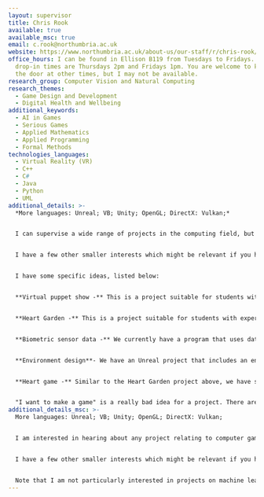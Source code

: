 ```yaml
---
layout: supervisor
title: Chris Rook
available: true
available_msc: true
email: c.rook@northumbria.ac.uk
website: https://www.northumbria.ac.uk/about-us/our-staff/r/chris-rook/
office_hours: I can be found in Ellison B119 from Tuesdays to Fridays. My
  drop-in times are Thursdays 2pm and Fridays 1pm. You are welcome to knock on
  the door at other times, but I may not be available.
research_group: Computer Vision and Natural Computing
research_themes:
  - Game Design and Development
  - Digital Health and Wellbeing
additional_keywords:
  - AI in Games
  - Serious Games
  - Applied Mathematics
  - Applied Programming
  - Formal Methods
technologies_languages:
  - Virtual Reality (VR)
  - C++
  - C#
  - Java
  - Python
  - UML
additional_details: >-
  *More languages: Unreal; VB; Unity; OpenGL; DirectX: Vulkan;*


  I can supervise a wide range of projects in the computing field, but usually supervise students on the Computer Science with Game BSc, on projects relating to games development. I am also involved in research relating to the use of games/computers for mental wellbeing, and have a number of ready-to-go project ideas in this area.


  I have a few other smaller interests which might be relevant if you have a specific project in that area: Reynolds behaviours, ant algorithms, TLA+, comparative programming languages, computing history, emulation.


  I﻿ have some specific ideas, listed below:


  **Virtual puppet show -** This is a project suitable for students with experience in Unreal (or perhaps Unity or similar). The aim is to construct a world (probably 2.5D) with a few characters that can move around and produce speech bubbles using a script. The plan is for this to be suitable as a creative activity for children in care, but the project will not involve working with children. I have access to various social work specialists who can advise and/or act as a client.


  **Heart Garden -** This is a project suitable for students with experience in Unreal. We have a prototype of an Unreal program that displays a garden that responds to heart rate data from a sensor. This can be developed in various directions, but one key goal is to make the garden look nicer. This could be converted to a VR program, for example, or we have some plans to turn it into a game.


  **Biometric sensor data -** We currently have a program that uses data from a cheap heart sensor. We would like to find ways to connect to other sensors (such as a fitbit or polar sensor) as well as perhaps other types of sensor, such as a galvanic skin reponse tool. This is suitable for a student who wants to work with sensor devices and can solve problems. No specific programming language is expected - you can use whatever you are comfortable with, or learn a new one as part of the project.


  **Environment design**- We have an Unreal project that includes an environment that need to be expanded, with some interactive elements. I know that's a bit vague - contact me to discuss it. This is suitable for a student interested in level design with artistic/aesthetic skills.


  **Heart game -** Similar to the Heart Garden project above, we have some interest from clients in a game in which your heart rate is a factor in the game itself. We have some ideas for the design of the game, so I suggest you discuss that with me. There is still considerable scope to adjust the design, though.


  "﻿I want to make a game" is a really bad idea for a project. There are two reasons. First, the ideas come from your head, which makes it very hard to explore requirements, and also to evaluate. These are both hugely important parts of the project. Second, a game has many components and you will have to do them all very briefly, which prevents you from demonstrating excellence. It is very possible to do a game-related project, but usually on some specific aspect of a game, or something small for a specific purpose.
additional_details_msc: >-
  More languages: Unreal; VB; Unity; OpenGL; DirectX: Vulkan;


  I am interested in hearing about any project relating to computer games. I am interested in the use of games technology to help education and social care. I am also involved in research relating to the use of games/computers for mental wellbeing, and have a number of ready-to-go project ideas in this area.


  I have a few other smaller interests which might be relevant if you have a specific project in that area: Reynolds behaviours, ant algorithms, TLA+, comparative programming languages, computing history, emulation.


  Note that I am not particularly interested in projects on machine learning, security, or data science. There are several other supervisors with interest in these fields. The same applies to web sites, unless there is a clear game/education element to it.
---
```

